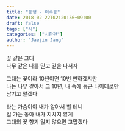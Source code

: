 ```yaml
---
title: "동행 - 이수동"
date: 2018-02-22T02:20:56+09:00
draft: false
tags: ["시"]
categories: ["시한편"]
author: "Jaejin Jang"
---
```


꽃 같은 그대  
나무 같은 나를 믿고 길을 나서자

그대는 꽃이라 10년이면 10번 변하겠지만  
나는 나무 같아서 그 10년, 내 속에 둥근 나이테로만  
남기고 말겠다

타는 가슴이야 내가 알아서 할 테니  
길 가는 동아 내가 지치지 않게  
그대의 꽃 향기 잃지 않으면 고맙겠다
